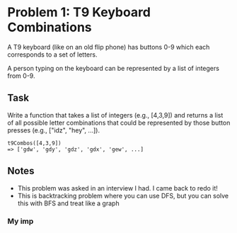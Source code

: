 # Problem 1: T9 Keyboard Combinations

A T9 keyboard (like on an old flip phone) has buttons 0-9 which each corresponds to a set of letters.

A person typing on the keyboard can be represented by a list of integers from 0-9.

## Task

Write a function that takes a list of integers (e.g., [4,3,9]) and returns a list of all possible letter combinations that could be represented by those button presses (e.g., ["idz", "hey", ...]).

```
t9Combos([4,3,9])
=> ['gdw', 'gdy', 'gdz', 'gdx', 'gew', ...]
```

## Notes

-   This problem was asked in an interview I had. I came back to redo it!
-   This is backtracking problem where you can use DFS, but you can solve this with BFS and treat like a graph

### My imp
